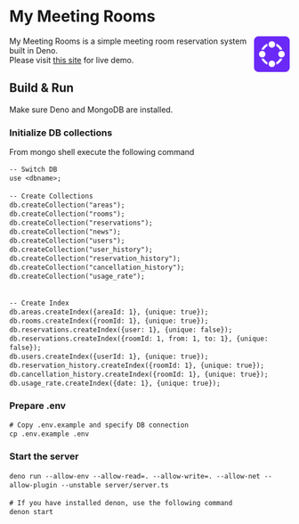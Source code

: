 # My Meeting Rooms

<img align="right" width="64" height="64" src="./client/images/logo.png">

My Meeting Rooms is a simple meeting room reservation system built in Deno.  
Please visit [this site](http://mmrdocs.shinjl.com) for live demo.

## Build & Run

Make sure Deno and MongoDB are installed.

### Initialize DB collections

From mongo shell execute the following command

```
-- Switch DB
use <dbname>;

-- Create Collections
db.createCollection("areas");
db.createCollection("rooms");
db.createCollection("reservations");
db.createCollection("news");
db.createCollection("users");
db.createCollection("user_history");
db.createCollection("reservation_history");
db.createCollection("cancellation_history");
db.createCollection("usage_rate");


-- Create Index
db.areas.createIndex({areaId: 1}, {unique: true});
db.rooms.createIndex({roomId: 1}, {unique: true});
db.reservations.createIndex({user: 1}, {unique: false});
db.reservations.createIndex({roomId: 1, from: 1, to: 1}, {unique: false});
db.users.createIndex({userId: 1}, {unique: true});
db.reservation_history.createIndex({roomId: 1}, {unique: true});
db.cancellation_history.createIndex({roomId: 1}, {unique: true});
db.usage_rate.createIndex({date: 1}, {unique: true});
```

### Prepare .env

```
# Copy .env.example and specify DB connection
cp .env.example .env
```

### Start the server

```
deno run --allow-env --allow-read=. --allow-write=. --allow-net --allow-plugin --unstable server/server.ts

# If you have installed denon, use the following command
denon start
```
